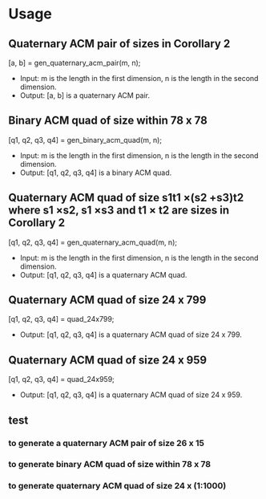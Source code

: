 # Usage
## Quaternary ACM pair of sizes in Corollary 2
  [a, b] = gen_quaternary_acm_pair(m, n);  
  - Input: m is the length in the first dimension, n is the length in the second dimension.  
  - Output: [a, b] is a quaternary ACM pair.  

## Binary ACM quad of size within 78 x 78
  [q1, q2, q3, q4] = gen_binary_acm_quad(m, n);  
  - Input: m is the length in the first dimension, n is the length in the second dimension.  
  - Output: [q1, q2, q3, q4] is a binary ACM quad.  

## Quaternary ACM quad of size s1t1 ×(s2 +s3)t2 where s1 ×s2, s1 ×s3 and t1 × t2 are sizes in Corollary 2
  [q1, q2, q3, q4] = gen_quaternary_acm_quad(m, n);  
  - Input: m is the length in the first dimension, n is the length in the second dimension.  
  - Output: [q1, q2, q3, q4] is a quaternary ACM quad.  
## Quaternary ACM quad of size 24 x 799
[q1, q2, q3, q4] = quad_24x799;  
- Output: [q1, q2, q3, q4] is a quaternary ACM quad of size 24 x 799. 

## Quaternary ACM quad of size 24 x 959
[q1, q2, q3, q4] = quad_24x959;  
- Output: [q1, q2, q3, q4] is a quaternary ACM quad of size 24 x 959. 

## test
### to generate a quaternary ACM pair of size 26 x 15

### to generate binary ACM quad of size within 78 x 78

### to generate quaternary ACM quad of size 24 x (1:1000)
